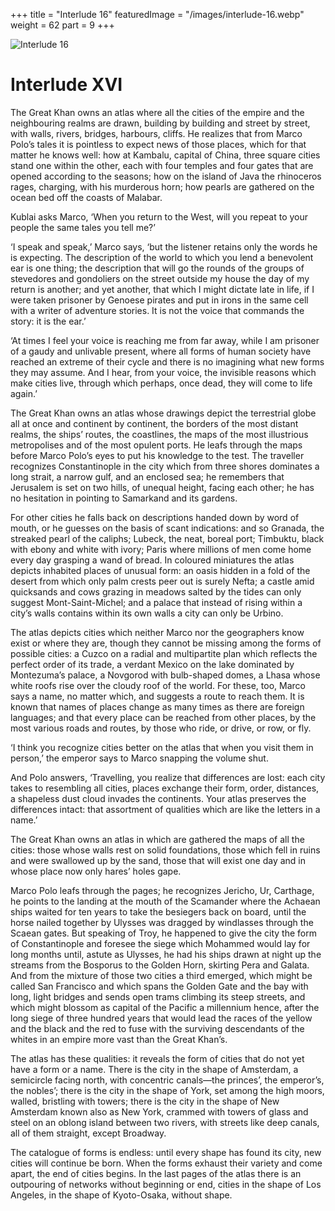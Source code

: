 +++
title = "Interlude 16"
featuredImage = "/images/interlude-16.webp"
weight = 62
part = 9
+++

![Interlude 16](/images/interlude-16.webp)

# Interlude XVI

The Great Khan owns an atlas where all the cities of the empire and the neighbouring realms are drawn, building by building and street by street, with walls, rivers, bridges, harbours, cliffs. He realizes that from Marco Polo’s tales it is pointless to expect news of those places, which for that matter he knows well: how at Kambalu, capital of China, three square cities stand one within the other, each with four temples and four gates that are opened according to the seasons; how on the island of Java the rhinoceros rages, charging, with his murderous horn; how pearls are gathered on the ocean bed off the coasts of Malabar.

Kublai asks Marco, ‘When you return to the West, will you repeat to your people the same tales you tell me?’

‘I speak and speak,’ Marco says, ‘but the listener retains only the words he is expecting. The description of the world to which you lend a benevolent ear is one thing; the description that will go the rounds of the groups of stevedores and gondoliers on the street outside my house the day of my return is another; and yet another, that which I might dictate late in life, if I were taken prisoner by Genoese pirates and put in irons in the same cell with a writer of adventure stories. It is not the voice that commands the story: it is the ear.’

‘At times I feel your voice is reaching me from far away, while I am prisoner of a gaudy and unlivable present, where all forms of human society have reached an extreme of their cycle and there is no imagining what new forms they may assume. And I hear, from your voice, the invisible reasons which make cities live, through which perhaps, once dead, they will come to life again.’



The Great Khan owns an atlas whose drawings depict the terrestrial globe all at once and continent by continent, the borders of the most distant realms, the ships’ routes, the coastlines, the maps of the most illustrious metropolises and of the most opulent ports. He leafs through the maps before Marco Polo’s eyes to put his knowledge to the test. The traveller recognizes Constantinople in the city which from three shores dominates a long strait, a narrow gulf, and an enclosed sea; he remembers that Jerusalem is set on two hills, of unequal height, facing each other; he has no hesitation in pointing to Samarkand and its gardens.

For other cities he falls back on descriptions handed down by word of mouth, or he guesses on the basis of scant indications: and so Granada, the streaked pearl of the caliphs; Lubeck, the neat, boreal port; Timbuktu, black with ebony and white with ivory; Paris where millions of men come home every day grasping a wand of bread. In coloured miniatures the atlas depicts inhabited places of unusual form: an oasis hidden in a fold of the desert from which only palm crests peer out is surely Nefta; a castle amid quicksands and cows grazing in meadows salted by the tides can only suggest Mont-Saint-Michel; and a palace that instead of rising within a city’s walls contains within its own walls a city can only be Urbino.

The atlas depicts cities which neither Marco nor the geographers know exist or where they are, though they cannot be missing among the forms of possible cities: a Cuzco on a radial and multipartite plan which reflects the perfect order of its trade, a verdant Mexico on the lake dominated by Montezuma’s palace, a Novgorod with bulb-shaped domes, a Lhasa whose white roofs rise over the cloudy roof of the world. For these, too, Marco says a name, no matter which, and suggests a route to reach them. It is known that names of places change as many times as there are foreign languages; and that every place can be reached from other places, by the most various roads and routes, by those who ride, or drive, or row, or fly.

‘I think you recognize cities better on the atlas that when you visit them in person,’ the emperor says to Marco snapping the volume shut.

And Polo answers, ‘Travelling, you realize that differences are lost: each city takes to resembling all cities, places exchange their form, order, distances, a shapeless dust cloud invades the continents. Your atlas preserves the differences intact: that assortment of qualities which are like the letters in a name.’

 

The Great Khan owns an atlas in which are gathered the maps of all the cities: those whose walls rest on solid foundations, those which fell in ruins and were swallowed up by the sand, those that will exist one day and in whose place now only hares’ holes gape.

Marco Polo leafs through the pages; he recognizes Jericho, Ur, Carthage, he points to the landing at the mouth of the Scamander where the Achaean ships waited for ten years to take the besiegers back on board, until the horse nailed together by Ulysses was dragged by windlasses through the Scaean gates. But speaking of Troy, he happened to give the city the form of Constantinople and foresee the siege which Mohammed would lay for long months until, astute as Ulysses, he had his ships drawn at night up the streams from the Bosporus to the Golden Horn, skirting Pera and Galata. And from the mixture of those two cities a third emerged, which might be called San Francisco and which spans the Golden Gate and the bay with long, light bridges and sends open trams climbing its steep streets, and which might blossom as capital of the Pacific a millennium hence, after the long siege of three hundred years that would lead the races of the yellow and the black and the red to fuse with the surviving descendants of the whites in an empire more vast than the Great Khan’s.

The atlas has these qualities: it reveals the form of cities that do not yet have a form or a name. There is the city in the shape of Amsterdam, a semicircle facing north, with concentric canals—the princes’, the emperor’s, the nobles’; there is the city in the shape of York, set among the high moors, walled, bristling with towers; there is the city in the shape of New Amsterdam known also as New York, crammed with towers of glass and steel on an oblong island between two rivers, with streets like deep canals, all of them straight, except Broadway.

The catalogue of forms is endless: until every shape has found its city, new cities will continue be born. When the forms exhaust their variety and come apart, the end of cities begins. In the last pages of the atlas there is an outpouring of networks without beginning or end, cities in the shape of Los Angeles, in the shape of Kyoto-Osaka, without shape.